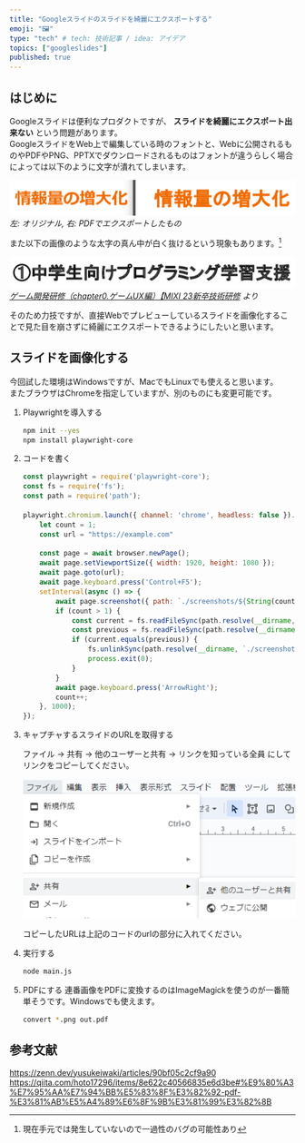 ```yaml
---
title: "Googleスライドのスライドを綺麗にエクスポートする"
emoji: "🖼️"
type: "tech" # tech: 技術記事 / idea: アイデア
topics: ["googleslides"]
published: true
---
```


## はじめに

Googleスライドは便利なプロダクトですが、 **スライドを綺麗にエクスポート出来ない** という問題があります。  
GoogleスライドをWeb上で編集している時のフォントと、Webに公開されるものやPDFやPNG、PPTXでダウンロードされるものはフォントが違うらしく場合によっては以下のように文字が潰れてしまいます。  

![002](/images/google-slides/002.png)
*左: オリジナル, 右: PDFでエクスポートしたもの*

また以下の画像のような太字の真ん中が白く抜けるという現象もあります。[^1]  

[^1]:現在手元では発生していないので一過性のバグの可能性あり

![003](/images/google-slides/003.png)
*[ゲーム開発研修（chapter0.ゲームUX編）【MIXI 23新卒技術研修](https://speakerdeck.com/mixi_engineers/2023-game-development-training-chapter0-ux?slide=5) より*

そのため力技ですが、直接Webでプレビューしているスライドを画像化することで見た目を崩さずに綺麗にエクスポートできるようにしたいと思います。  

## スライドを画像化する

今回試した環境はWindowsですが、MacでもLinuxでも使えると思います。  
またブラウザはChromeを指定していますが、別のものにも変更可能です。

1. Playwrightを導入する

   ```sh
   npm init --yes
   npm install playwright-core
   ```

2. コードを書く

   ```js:main.js
   const playwright = require('playwright-core');
   const fs = require('fs');
   const path = require('path');

   playwright.chromium.launch({ channel: 'chrome', headless: false }).then(async browser => {
       let count = 1;
       const url = "https://example.com"

       const page = await browser.newPage();
       await page.setViewportSize({ width: 1920, height: 1080 });
       await page.goto(url);
       await page.keyboard.press('Control+F5');
       setInterval(async () => {
           await page.screenshot({ path: `./screenshots/${String(count).padStart(3, "0")}.png` });
           if (count > 1) {
               const current = fs.readFileSync(path.resolve(__dirname, `./screenshots/${String(count).padStart(3, "0")}.png`));
               const previous = fs.readFileSync(path.resolve(__dirname, `./screenshots/${String(count - 1).padStart(3, "0")}.png`));
               if (current.equals(previous)) {
                   fs.unlinkSync(path.resolve(__dirname, `./screenshots/${String(count).padStart(3, "0")}.png`));
                   process.exit(0);
               }
           }
           await page.keyboard.press('ArrowRight');
           count++;
       }, 1000);
   });
   ```

3. キャプチャするスライドのURLを取得する

    ファイル → 共有 → 他のユーザーと共有 → リンクを知っている全員 にしてリンクをコピーしてください。  

    ![004](/images/google-slides/004.png)

    コピーしたURLは上記のコードのurlの部分に入れてください。

4. 実行する

    ```sh
    node main.js
    ```

5. PDFにする
   連番画像をPDFに変換するのはImageMagickを使うのが一番簡単そうです。Windowsでも使えます。  

   ```sh
   convert *.png out.pdf
   ```

## 参考文献

https://zenn.dev/yusukeiwaki/articles/90bf05c2cf9a90
https://qiita.com/hoto17296/items/8e622c40566835e6d3be#%E9%80%A3%E7%95%AA%E7%94%BB%E5%83%8F%E3%82%92-pdf-%E3%81%AB%E5%A4%89%E6%8F%9B%E3%81%99%E3%82%8B
